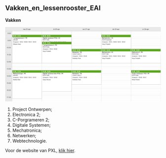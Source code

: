 ## Vakken_en_lessenrooster_EAI

**Vakken**

![Lessenrooster](Lessenrooster.png)

1.  Project Ontwerpen; 
2.  Electronica 2; 
3.  C-Porgrameren 2;
4.  Digitale Systemen; 
5.  Mechatronica; 
6.  Netwerken;
7. Webtechnologie.

Voor de website van PXL, [klik hier](https://www.pxl.be/). 